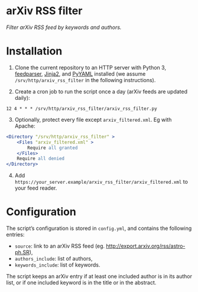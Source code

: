 
# arXiv RSS filter

*Filter arXiv RSS feed by keywords and authors.*


# Installation

1. Clone the current repository to an HTTP server with Python 3, [feedparser],
[Jinja2], and [PyYAML] installed (we assume `/srv/http/arxiv_rss_filter` in the
following instructions).

2. Create a cron job to run the script once a day (arXiv feeds are updated daily):

~~~crontab
12 4 * * * /srv/http/arxiv_rss_filter/arxiv_rss_filter.py
~~~

3. Optionally, protect every file except `arxiv_filtered.xml`. Eg with Apache:

~~~apache
<Directory "/srv/http/arxiv_rss_filter" >
    <Files "arxiv_filtered.xml" >
        Require all granted
    </Files>
    Require all denied
</Directory>
~~~

[feedparser]: https://pypi.org/project/feedparser/
[Jinja2]: https://pypi.org/project/Jinja2/
[PyYAML]: https://pypi.org/project/PyYAML/

4. Add `https://your_server.example/arxiv_rss_filter/arxiv_filtered.xml` to
   your feed reader.


# Configuration

The script’s configuration is stored in `config.yml`, and contains the
following entries:

- `source`: link to an arXiv RSS feed
  (eg. <http://export.arxiv.org/rss/astro-ph.SR>),
- `authors_include`: list of authors,
- `keywords_include`: list of keywords.

The script keeps an arXiv entry if at least one included author is in its
author list, or if one included keyword is in the title or in the abstract.
